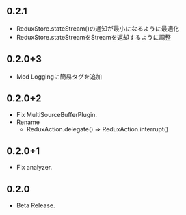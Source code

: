 ## 0.2.1

* ReduxStore.stateStream()の通知が最小になるように最適化
* ReduxStore.stateStreamをStreamを返却するように調整

## 0.2.0+3

* Mod Loggingに簡易タグを追加

## 0.2.0+2

* Fix MultiSourceBufferPlugin.
* Rename
    * ReduxAction.delegate() => ReduxAction.interrupt()


## 0.2.0+1

* Fix analyzer.

## 0.2.0

* Beta Release.
